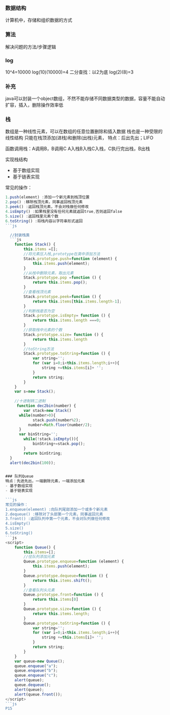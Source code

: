 ### 数据结构
计算机中，存储和组织数据的方式
### 算法
解决问题的方法/步骤逻辑
### log
10^4=10000
log(10)(10000)=4
二分查找：以2为底
log(2)(8)=3

### 补充
java可以封装一个object数组，不然不能存储不同数据类型的数据，容量不能自动扩容，插入，删除操作效率低

### 栈
数组是一种线性元素，可以在数组的任意位置删除和插入数据
栈也是一种受限的线性结构
只能在栈顶添加(进栈)和删除(出栈)元素，
特点：后出先出；LIFO

函数调用栈：A调用B，B调用C
A入栈B入栈C入栈，C执行完出栈，B出栈

实现栈结构
- 基于数组实现
- 基于链表实现

常见的操作：
```js
1.push(element) :添加一个新元素到栈顶位置
2.pop() :移除栈顶元素，同事返回栈顶元素
3.peek() :返回栈顶元素，不会对栈做任何修改
4.isEmpty() :如果栈里没有任何元素就返回true,否则返回false
5.size() :返回栈里元素个数
6.toString() :将栈内容以字符串形式返回
```js

  //封装栈类
  ```js
    function Stack() {
        this.items =[];
        //将元素压入栈,prototype在类中添加方法
        Stack.prototype.push=function (element) {
            this.items.push(element);
        }
        //从栈中删除元素，取出元素
        Stack.prototype.pop =function () {
            return this.items.pop();
        }
        //查看栈顶元素
        Stack.prototype.peek=function () {
            return this.items[this.items.length-1];
        }
        //判断栈是否为空
        Stack.prototype.isEmpty= function () {
            return this.items.length ===0;
        }
        //获取栈中元素的个数
        Stack.prototype.size= function () {
            return this.items.length
        }
        //toString方法
        Stack.prototype.toString=function () {
            var string='';
            for (var i=0;i<this.items.length;i++){
                string +=this.items[i]+ '';
            }
            return string;
        }
    }
    var s=new Stack();
    
    //十进制转二进制 
     function dec2bin(number) {
        var stack=new Stack()
      while(number>0){
            stack.push(number%2);
          number=Math.floor(number/2);
      }
      var binString='';
        while(!stack.isEmpty()){
            binString+=stack.pop();
        }
        return binString;
  }
  alert(dec2bin(100));


### 队列Queue
特点：先进先出，一端删除元素，一端添加元素
- 基于数组实现
- 基于链表实现

```js
常见的操作：
1.enqueue(element) :向队列尾部添加一个或多个新元素
2.dequeue() :移除对了头部第一个元素，同事返回元素
3.front() :返回队列中第一个元素，不会对队列做任何修改
4.isEmpty()
5.size()
6.toString()
```js
<script>
    function Queue() {
        this.items=[];
        //往队列添加元素
        Queue.prototype.enqueue=function (element) {
            this.items.push(element);
        }
        Queue.prototype.dequeue=function () {
            return this.items.shift();
        }
        //查看队列头元素
        Queue.prototype.front=function () {
            return this.items[0]
        }
        Queue.prototype.size=function () {
            return this.items.length;
        }
        Queue.prototype.toString=function () {
            var string='';
            for (var i=0;i<this.items.length;i++){
                string +=this.items[i]+ '';
            }
            return string;
        }
    }
    var queue=new Queue();
    queue.enqueue("a");
    queue.enqueue("b");
    queue.enqueue("c");
    alert(queue);
    queue.dequeue();
    alert(queue);
    alert(queue.front());
</script>
```js
P15
